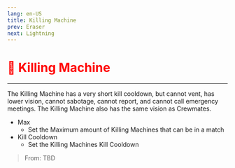 ```yaml
---
lang: en-US
title: Killing Machine
prev: Eraser
next: Lightning
---
```


# <font color=red>🔪 <b>Killing Machine</b></font> <Badge text="Impostor" type="tip" vertical="middle"/>
---

The Killing Machine has a very short kill cooldown, but cannot vent, has lower vision, cannot sabotage, cannot report, and cannot call emergency meetings. The Killing Machine also has the same vision as Crewmates.
* Max
  * Set the Maximum amount of Killing Machines that can be in a match
* Kill Cooldown
  * Set the Killing Machines Kill Cooldown

> From: TBD